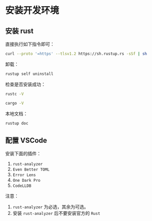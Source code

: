 # 安装开发环境

## 安装 rust

直接执行如下指令即可：

```bash
curl --proto '=https' --tlsv1.2 https://sh.rustup.rs -sSf | sh
```

卸载：

```bash
rustup self uninstall
```

检查是否安装成功：

```bash
rustc -V

cargo -V
```

本地文档：

```bash
rustup doc
```

## 配置 VSCode

安装下面的插件：

1. `rust-analyzer`
2. `Even Better TOML`
3. `Error Lens`
4. `One Dark Pro`
5. `CodeLLDB`

注意：

1. `rust-analyzer` 为必选，其余为可选。
2. 安装 `rust-analyzer` 后不要安装官方的 `Rust`
